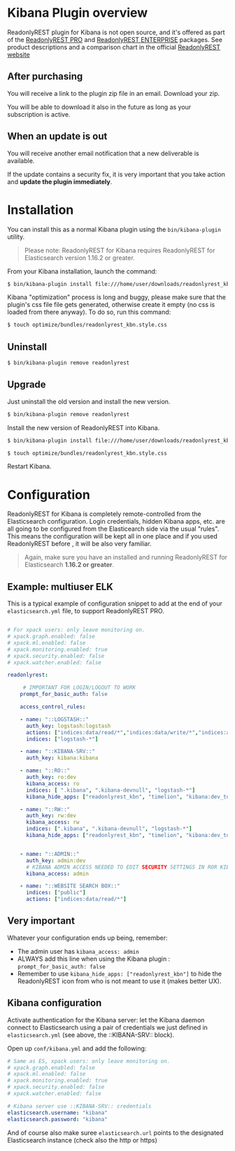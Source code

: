 # Kibana Plugin overview

ReadonlyREST plugin for Kibana is not open source, and it's offered as part of the [ReadonlyREST PRO](../pro.html) and [ReadonlyREST ENTERPRISE](../enterprise.html) packages.
See product descriptions and a comparison chart in the official [ReadonlyREST website](../index.html)

## After purchasing

You will receive a link to the plugin zip file in an email. Download your zip. 

You will be able to download it also in the future as long as your subscription is active.

## When an update is out
You will receive another email notification that a new deliverable is available.

If the update contains a security fix, it is very important that you take action and **update the plugin immediately**.


# Installation
You can install this as a normal Kibana plugin using the `bin/kibana-plugin` utility. 

> Please note: ReadonlyREST for Kibana requires ReadonlyREST for Elasticsearch version 1.16.2 or greater.

From your Kibana installation, launch the command:

```bash
$ bin/kibana-plugin install file:///home/user/downloads/readonlyrest_kbn-*.zip
```

Kibana "optimization" process is long and buggy, please make sure that the plugin's css file file gets generated, otherwise create it empty (no css is loaded from there anyway).
To do so, run this command:

```bash
$ touch optimize/bundles/readonlyrest_kbn.style.css
```

## Uninstall 

```bash
$ bin/kibana-plugin remove readonlyrest
```


## Upgrade

Just uninstall the old version and install the new version.

```bash
$ bin/kibana-plugin remove readonlyrest
```

Install the new version of ReadonlyREST into Kibana.

```bash
$ bin/kibana-plugin install file:///home/user/downloads/readonlyrest_kbn-*.zip

$ touch optimize/bundles/readonlyrest_kbn.style.css
```

Restart Kibana.



# Configuration

ReadonlyREST for Kibana is completely remote-controlled from the Elasticsearch configuration. 
Login credentials, hidden Kibana apps, etc. are all going to be configured from the Elasticearch side via the usual "rules".
This means the configuration will be kept all in one place and if you used ReadonlyREST before , it will be also very familiar.


> Again, make sure you have an installed and running  ReadonlyREST for Elasticsearch **1.16.2 or greater**. 



## Example: multiuser ELK

This is a typical example of configuration snippet to add at the end of your `elasticsearch.yml` file, to support ReadonlyREST PRO.

```yaml

# For xpack users: only leave monitoring on.
# xpack.graph.enabled: false
# xpack.ml.enabled: false
# xpack.monitoring.enabled: true
# xpack.security.enabled: false
# xpack.watcher.enabled: false

readonlyrest:

     # IMPORTANT FOR LOGIN/LOGOUT TO WORK
    prompt_for_basic_auth: false

    access_control_rules:

    - name: "::LOGSTASH::"
      auth_key: logstash:logstash
      actions: ["indices:data/read/*","indices:data/write/*","indices:admin/template/*","indices:admin/create"]
      indices: ["logstash-*"]

    - name: "::KIBANA-SRV::"
      auth_key: kibana:kibana

    - name: "::RO::"
      auth_key: ro:dev
      kibana_access: ro
      indices: [ ".kibana", ".kibana-devnull", "logstash-*"]
      kibana_hide_apps: ["readonlyrest_kbn", "timelion", "kibana:dev_tools", "kibana:management"]

    - name: "::RW::"
      auth_key: rw:dev
      kibana_access: rw
      indices: [".kibana", ".kibana-devnull", "logstash-*"]
      kibana_hide_apps: ["readonlyrest_kbn", "timelion", "kibana:dev_tools", "kibana:management"]


    - name: "::ADMIN::"
      auth_key: admin:dev
      # KIBANA ADMIN ACCESS NEEDED TO EDIT SECURITY SETTINGS IN ROR KIBANA APP!
      kibana_access: admin

    - name: "::WEBSITE SEARCH BOX::"
      indices: ["public"]
      actions: ["indices:data/read/*"]
```


## Very important

Whatever your configuration ends up being, remember:

* The admin user has `kibana_access: admin` 
* ALWAYS add this line when using the Kibana plugin : `prompt_for_basic_auth: false`
* Remember to use `kibana_hide_apps: ["readonlyrest_kbn"]` to hide the ReadonlyREST icon  from who is not meant to use it (makes better UX).



## Kibana configuration

Activate authentication for the Kibana server: let the Kibana daemon connect to Elasticsearch using a pair of credentials we just defined in `elasticsearch.yml` (see above, the ::KIBANA-SRV:: block).

Open up `conf/kibana.yml` and add the following:

```yaml
# Same as ES, xpack users: only leave monitoring on.
# xpack.graph.enabled: false
# xpack.ml.enabled: false
# xpack.monitoring.enabled: true
# xpack.security.enabled: false
# xpack.watcher.enabled: false

# Kibana server use ::KIBANA-SRV:: credentials
elasticsearch.username: "kibana"
elasticsearch.password: "kibana"
```

And of course also make suree `elasticsearch.url` points to the designated Elasticsearch instance (check also the http or https)
